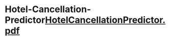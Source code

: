 # Hotel-Cancellation-Predictor[HotelCancellationPredictor.pdf](https://github.com/camrose00/Hotel-Cancellation-Predictor/files/11102460/HotelCancellationPredictor.pdf)
